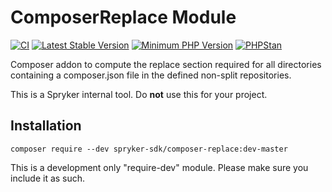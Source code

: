 # ComposerReplace Module
[![CI](https://github.com/spryker-sdk/composer-replace/workflows/CI/badge.svg?branch=master)](https://github.com/spryker-sdk/composer-replace/actions?query=workflow%3ACI+branch%3Amaster)
[![Latest Stable Version](https://poser.pugx.org/spryker-sdk/composer-replace/v/stable.svg)](https://packagist.org/packages/spryker-sdk/composer-replace)
[![Minimum PHP Version](http://img.shields.io/badge/php-%3E%3D%208.2-8892BF.svg)](https://php.net/)
[![PHPStan](https://img.shields.io/badge/PHPStan-enabled-brightgreen.svg?style=flat)](https://github.com/phpstan/phpstan)

Composer addon to compute the replace section required for all directories containing a composer.json file in the defined non-split repositories.

This is a Spryker internal tool. Do **not** use this for your project.

## Installation

```
composer require --dev spryker-sdk/composer-replace:dev-master
```

This is a development only "require-dev" module. Please make sure you include it as such.
